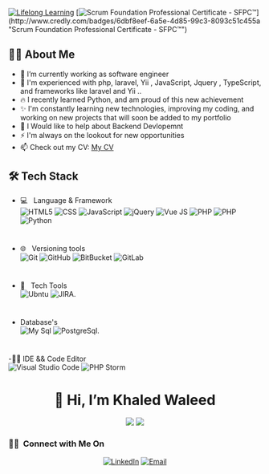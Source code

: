 
<!--START_SECTION:badges-->
[![Lifelong Learning](https://images.credly.com/size/110x110/images/f5cf37e4-6ebd-4067-96a9-b26d04f51ff7/CertiProf-Badge-LLL.png)](http://www.credly.com/badges/4ea909d1-ca58-4ec8-b9d0-3660c4aca400 "Lifelong Learning")
[![Scrum Foundation Professional Certificate - SFPC™]([https://images.credly.com/size/110x110/images/3be57d7c-55de-4119-9ca9-738e20c0fae0/Scrum-Foundation-Professional-Certificate-SFPC-2021_.png](https://images.credly.com/size/340x340/images/4e3d6f9f-55d7-4ea7-b0e6-f4d4ff543e22/image.png))](http://www.credly.com/badges/6dbf8eef-6a5e-4d85-99c3-8093c51c455a "Scrum Foundation Professional Certificate - SFPC™")
<!--END_SECTION:badges-->
<!-- 
- 📱 &nbsp;
  ![React Native](https://img.shields.io/badge/-reactnative-333333?style=flat&logo=reactnative)
- 😄 Check out my website at [My Portfolio](https://ahmedporfolio.vercel.app/)
- 📫 I'm passionate about creating fully responsive websites
- 📱 I'm a mobile developer working with React Native, and constantly learning more ..
  <a href="https://ahmedporfolio.vercel.app/" target="_blank"><img alt="Website" src="https://img.shields.io/badge/Website-My Portfolio-blue?style=flat-square&logo=google-chrome"></a>

-->
## 👨‍💻 About Me
- 🔭 I’m currently working as software engineer 
- 🌱 I'm experienced with php, laravel, Yii , JavaScript, Jquery , TypeScript, and frameworks like laravel and Yii ..
- 🔥 I recently learned Python, and am proud of this new achievement
- ✨ I'm constantly learning new technologies, improving my coding, and working on new projects that will soon be added to my portfolio
- 💬 I Would like to help about Backend Devlopemnt
- ⚡ I'm always on the lookout for new opportunities
- 📫 Check out my CV: [My CV](https://docs.google.com/document/d#)

## 🛠️ Tech Stack
- 💻 &nbsp; Language & Framework
  <br>
  ![HTML5](https://img.shields.io/badge/HTML5-E34F26?style=for-the-badge&logo=html5&logoColor=white)
  ![CSS](https://img.shields.io/badge/CSS-239120?&style=for-the-badge&logo=css3&logoColor=white)
  ![JavaScript](https://img.shields.io/badge/JavaScript-F7DF1E?style=for-the-badge&logo=javascript&logoColor=black)
  ![jQuery](https://img.shields.io/badge/jQuery-0769AD?style=for-the-badge&logo=jquery&logoColor=white)
  ![Vue JS](https://img.shields.io/badge/Vue.js-35495E?style=for-the-badge&logo=vue.js&logoColor=4FC08D)
  ![PHP](https://img.shields.io/badge/PHP-777BB4?style=for-the-badge&logo=php&logoColor=white)
  ![PHP](https://img.shields.io/badge/Laravel-FF2D20?style=for-the-badge&logo=laravel&logoColor=white)
  ![Python](https://img.shields.io/badge/Python-3776AB?style=for-the-badge&logo=python&logoColor=white)
  #
- 🌐 &nbsp; Versioning tools
  <br>
  ![Git](https://img.shields.io/badge/GIT-E44C30?style=for-the-badge&logo=git&logoColor=white)
  ![GitHub](https://img.shields.io/badge/GitHub-100000?style=for-the-badge&logo=github&logoColor=white****)
  ![BitBucket](https://img.shields.io/badge/Bitbucket-0747a6?style=for-the-badge&logo=bitbucket&logoColor=white)
  ![GitLab](https://img.shields.io/badge/GitLab-330F63?style=for-the-badge&logo=gitlab&logoColor=white)
  #
- 🔧 &nbsp; Tech Tools
  <br>
  ![Ubntu](https://img.shields.io/badge/Ubuntu-E95420?style=for-the-badge&logo=ubuntu&logoColor=white)
  ![JIRA](https://img.shields.io/badge/Jira-0052CC?style=for-the-badge&logo=Jira&logoColor=white).
  #
-  Database's
    <br>
   ![My Sql](https://img.shields.io/badge/MySQL-00000F?style=for-the-badge&logo=mysql&logoColor=white)
   ![PostgreSql](https://img.shields.io/badge/PostgreSQL-316192?style=for-the-badge&logo=postgresql&logoColor=white).
  #
-👩‍💻 IDE && Code Editor
  <br>
  ![Visual Studio Code](https://img.shields.io/badge/-Visual%20Studio%20Code-333333?style=flat&logo=visual-studio-code&logoColor=007ACC)
  ![PHP Storm](http://img.shields.io/badge/-PHPStorm-181717?style=for-the-badge&logo=phpstorm&logoColor=white)

<div id="header" align="center">
 <h1> 👋 Hi, I’m Khaled Waleed</h1> <a href="https://www.linkedin.com/in/khaled-waleed-341190131"><img src="https://img.shields.io/badge/LinkedIn-blue?logo=linkedin&logoColor=white&style=for-the-badge"/></a> <a href="mailto:khaled.waleed.abdallah.94@gmail.com"><img src="https://img.shields.io/badge/gmail-white?style=for-the-badge&logo=gmail"/></a><br>
<img src="https://komarev.com/ghpvc/?username=MustafaRaafat&style=flat-square&color=blue" alt=""/>
</div>
 <h3> 🤝🏻 &nbsp;Connect with Me On</h3>
<p align="center">
  <a href="[[https://www.linkedin.com/in/khaled-waleed-341190131](https://www.linkedin.com/in/khaled-waleed-341190131/)/](https://www.linkedin.com/in/khaled-waleed-341190131/)" target="_blank"><img alt="LinkedIn" src="https://img.shields.io/badge/LinkedIn-Khaled waleed-blue?style=flat-square&logo=linkedin"></a>
  <a href="mailto:khaled.waleed.abdallah.94@gmail.com" target="_blank"><img alt="Email" src="https://img.shields.io/badge/Email-khaled.waleed.abdallah.94@gmail.com-blue?style=flat-square&logo=gmail"></a>
</p>
